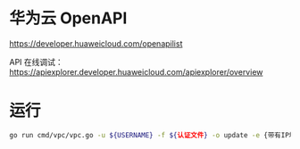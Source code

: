 # 华为云 OpenAPI

https://developer.huaweicloud.com/openapilist

API 在线调试：https://apiexplorer.developer.huaweicloud.com/apiexplorer/overview

# 运行

```bash
go run cmd/vpc/vpc.go -u ${USERNAME} -f ${认证文件} -o update -e {带有IP地址组的Excel}.xlsx --log-level=debug
```

